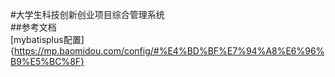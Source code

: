#大学生科技创新创业项目综合管理系统  
##参考文档  
[mybatisplus配置] {https://mp.baomidou.com/config/#%E4%BD%BF%E7%94%A8%E6%96%B9%E5%BC%8F}  
